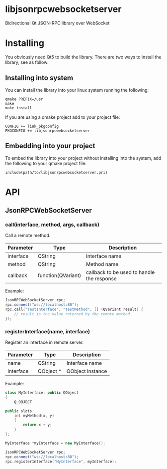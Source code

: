 # libjsonrpcwebsocketserver
Bidirectional Qt JSON-RPC library over WebSocket

# Installing

You obviously need Qt5 to build the library. There are two ways to install the library, see as follow:

## Installing into system

You can install the library into your linux system running the following:

```shell
qmake PREFIX=/usr
make
make install
```

If you are using a qmake project add to your project file:

```
CONFIG += link_pkgconfig
PKGCONFIG += libjsonrpcwebsocketserver
```

## Embedding into your project

To embed the library into your project without installing into the system, add the following to your qmake project file:

```
include(path/to/libjsonrpcwebsocketserver.pri)
```

# API

## JsonRPCWebSocketServer

### call(interface, method, args, callback)

Call a remote method.

Parameter | Type               | Description
--------- | ------------------ | -----------
interface | QString            | Interface name
method    | QString            | Method name
callback  | function(QVariant) | callback to be used to handle the response

Example:

```c++
JsonRPCWebSocketServer rpc;
rpc.connect("ws://localhost:80");
rpc.call("TestInterface", "testMethod", [] (QVariant result) {
    // result is the value returned by the remote method
});
```

### registerInterface(name, interface)

Register an interface in remote server.

Parameter | Type      | Description
--------- | --------- | -----------
name      | QString   | Interface name
interface | QObject * | QObject instance

Example:

```c++
class MyInterface: public QObject
{
    Q_OBJECT

public slots:
    int myMethod(x, y)
    {
        return x + y;
    }
};

MyInterface *myInterface = new MyInterface();

JsonRPCWebSocketServer rpc;
rpc.connect("ws://localhost:80");
rpc.registerInterface("MyInterface", myInterface);
```
